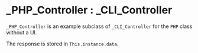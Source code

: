 # _PHP_Controller : _CLI_Controller

`_PHP_Controller` is an example subclass of `_CLI_Controller` for the `PHP` class without a UI. 

The response is stored in `This.instance.data`.